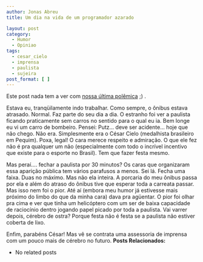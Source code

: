 ```yaml
---
author: Jonas Abreu
title: Um dia na vida de um programador azarado

layout: post
category:
  - Humor
  - Opiniao
tags:
  - cesar_cielo
  - imprensa
  - paulista
  - sujeira
post_format: [ ]
---
```

Este post nada tem a ver com [nossa última polêmica][1] ;) .

Estava eu, tranqüilamente indo trabalhar. Como sempre, o ônibus estava atrasado. Normal. Faz parte do seu dia a dia. O estranho foi ver a paulista ficando praticamente sem carros no sentido para o qual eu ia. Bem longe eu vi um carro de bombeiro. Pensei: Putz… deve ser acidente… hoje que não chego. Não era. Simplesmente era o César Cielo (medalhista brasileiro em Pequim). Poxa, legal! O cara merece respeito e admiração. O que ele fez não é pra qualquer um não (especialmente com todo o incrível incentivo que existe para o esporte no Brasil). Tem que fazer festa mesmo.

Mas peraí…. fechar a paulista por 30 minutos? Os caras que organizaram essa aparição pública tem vários parafusos a menos. Sei lá. Fecha uma faixa. Duas no máximo. Mas não ela inteira. A porcaria do meu ônibus passa por ela e além do atraso do ônibus tive que esperar toda a carreata passar. Mas isso nem foi o pior. Até aí (embora meu humor já estivesse mais próximo do limbo do que da minha cara) dava pra agüentar. O pior foi olhar pra cima e ver que tinha um helicóptero com um ser de baixa capacidade de raciocínio dentro jogando papel picado por toda a paulista. Vai varrer depois, cérebro de ostra? Porque festa não é festa se a paulista não estiver coberta de lixo.

Enfim, parabéns César! Mas vê se contrata uma assessoria de imprensa com um pouco mais de cérebro no futuro. 
**Posts Relacionados:** 
*   No related posts












 [1]: http://vidageek.net/2008/08/18/linguagens-de-programacao-c/





